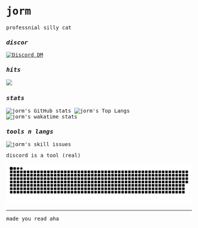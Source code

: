<samp>
    <h1>jorm</h1>
professnial silly cat

### _discor_
[![Discord DM](https://discord-md-badge.vercel.app/api/shield/743010360340250725?theme=discord-inverted)](https://discordapp.com/users/743010360340250725)

### _hits_
<img src="https://profile-counter.glitch.me/sirjorm/count.svg" />

### _stats_
<p>
    <img alt="jorm's GitHub stats" src="https://github-readme-stats.vercel.app/api?username=sirjorm&show_icons=true&theme=github_dark_dimmed" style="height: 10rem"/>
    <img alt="jorm's Top Langs" src="https://github-readme-stats.vercel.app/api/top-langs/?username=sirjorm&layout=compact&theme=github_dark_dimmed" style="height: 10rem"/>
    <img alt="jorm's wakatime stats" src="https://github-readme-stats.vercel.app/api/wakatime?username=jorm&theme=github_dark_dimmed&layout=compact" /> 
</p>

### _tools n langs_
<img alt="jorm's skill issues" src="https://skillicons.dev/icons?i=html,css,js,ts,react,vue,vite,next,tailwind,vscode,figma,github,discord" />

<p>discord is a tool (real)</p>

![Snake animation](https://github.com/sirjorm/sirjorm/blob/output/github-contribution-grid-snake.svg)

<hr />

<p>made you read aha</p>
</samp>
